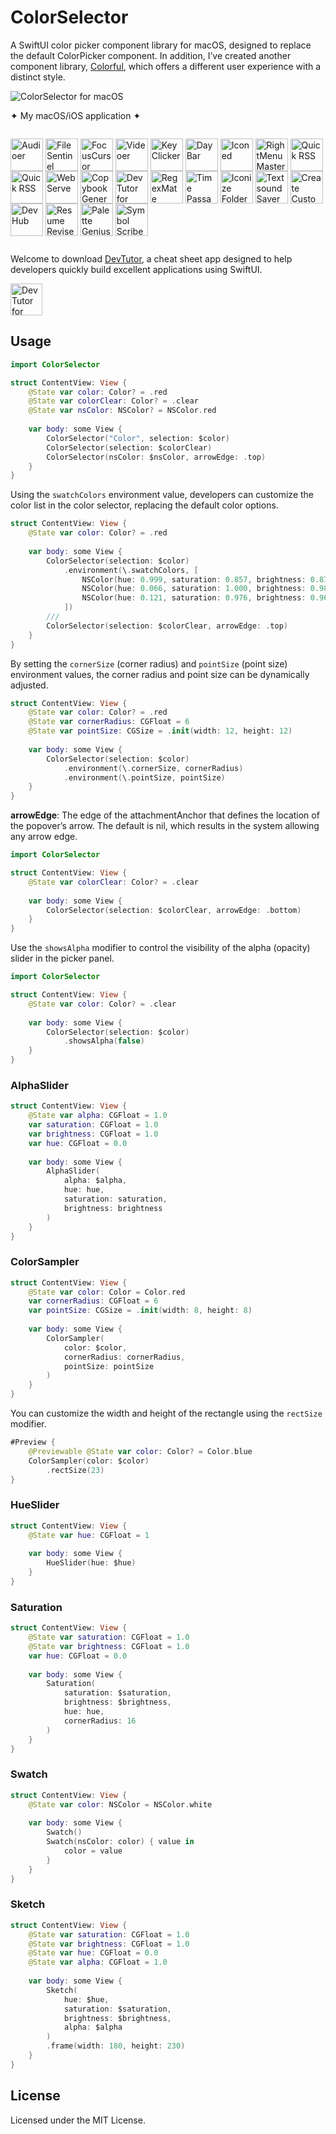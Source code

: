 ColorSelector
===

A SwiftUI color picker component library for macOS, designed to replace the default ColorPicker component. In addition, I’ve created another component library, [Colorful](https://github.com/jaywcjlove/Colorful), which offers a different user experience with a distinct style.

![ColorSelector for macOS](https://github.com/user-attachments/assets/aab49a01-6c3d-40e7-86c2-4013f2b8cc8d)


✦ My macOS/iOS application ✦

<p style="display: inline-block">
    <a target="_blank" href="https://wangchujiang.com/audioer/" title="Audioer for macOS"><img align="center" alt="Audioer" height="52" width="52" src="https://github.com/user-attachments/assets/7a836865-8c90-4119-87bc-19e06a76c957"></a>
    <a target="_blank" href="https://wangchujiang.com/file-sentinel/" title="FileSentinel for macOS"><img align="center" alt="FileSentinel" height="52" width="52" src="https://github.com/user-attachments/assets/28bce2cc-290e-45bf-9068-585ff6ecafe9"></a>
    <a target="_blank" href="https://wangchujiang.com/focus-cursor/" title="FocusCursor for macOS"><img align="center" alt="FocusCursor" height="52" width="52" src="https://github.com/user-attachments/assets/d543668a-737b-4853-a6bb-eaa269e69836"></a>
    <a target="_blank" href="https://wangchujiang.com/videoer/" title="Videoer for macOS"><img align="center" alt="Videoer" height="52" width="52" src="https://github.com/user-attachments/assets/10ffb0f1-0625-40d6-93f1-2c2496592595"></a>
    <a target="_blank" href="https://wangchujiang.com/key-clicker/" title="KeyClicker for macOS"><img align="center" alt="KeyClicker" height="52" width="52" src="https://github.com/user-attachments/assets/5a19fcb9-cb81-4855-b4ea-31c604d9612a"></a>
    <a target="_blank" href="https://wangchujiang.com/daybar/" title="DayBar for macOS"><img align="center" alt="DayBar" height="52" width="52" src="https://github.com/user-attachments/assets/b67d4a2e-92e2-4d8c-8c6f-2a1eb3e2fa93"></a>
    <a target="_blank" href="https://wangchujiang.com/iconed/" title="Iconed for macOS"><img align="center" alt="Iconed" height="52" width="52" src="https://github.com/user-attachments/assets/8a35dc7b-4faf-4e2a-9311-f66d6844a896"></a>
    <a target="_blank" href="https://wangchujiang.com/rightmenu-master/" title="RightMenu Master for macOS"><img align="center" alt="RightMenu Master" height="52" width="52" src="https://github.com/user-attachments/assets/39a76541-71bf-4de7-a01c-c62f0557dff5"></a>
    <a target="_blank" href="https://wangchujiang.com/paste-quick/" title="Paste Quick for macOS"><img align="center" alt="Quick RSS" height="52" width="52" src="https://github.com/user-attachments/assets/bdaad5b7-9810-44ce-8f17-8410864465d2"></a>
    <a target="_blank" href="https://wangchujiang.com/quick-rss/" title="Quick RSS for macOS/iOS"><img align="center" alt="Quick RSS" height="52" width="52" src="https://github.com/user-attachments/assets/374106b5-a448-4d1d-9ccb-b04b6bc681ed"></a>
    <a target="_blank" href="https://wangchujiang.com/web-serve/" title="Web Serve for macOS"><img align="center" alt="Web Serve" height="52" width="52" src="https://github.com/user-attachments/assets/e1d9f76f-0f3d-4ba5-8a15-253ee173bb1c"></a>
    <a target="_blank" href="https://wangchujiang.com/copybook-generator/" title="Copybook Generator for macOS/iOS"><img align="center" alt="Copybook Generator" height="52" width="52" src="https://github.com/jaywcjlove/jaywcjlove/assets/1680273/b90e42ff-158b-4534-82ca-5898fd0e8d73"></a>
    <a target="_blank" href="https://wangchujiang.com/devtutor/" title="DevTutor for macOS/iOS"><img align="center" alt="DevTutor for SwiftUI" height="52" width="52" src="https://github.com/jaywcjlove/jaywcjlove/assets/1680273/f15c154d-0192-48eb-8e0e-9e245ffd974a"></a>
    <a target="_blank" href="https://wangchujiang.com/regex-mate/" title="RegexMate for macOS/iOS"><img align="center" alt="RegexMate" height="52" width="52" src="https://github.com/jaywcjlove/jaywcjlove/assets/1680273/aabe5aa9-9a96-4390-8bed-c3e4023d0dea"></a>
    <a target="_blank" href="https://wangchujiang.com/time-passage/" title="Time Passage for macOS/iOS"><img align="center" alt="Time Passage" height="52" width="52" src="https://github.com/jaywcjlove/time-passage/assets/1680273/6f30e429-e6f3-4dbe-9921-a5effe2a05e9"></a>
    <a target="_blank" href="https://wangchujiang.com/IconizeFolder/" title="IconizeFolder for macOS"><img align="center" alt="Iconize Folder" height="52" width="52" src="https://github.com/jaywcjlove/jaywcjlove/assets/1680273/fa9d8b9c-1e51-4ded-877c-fa5b21c47220"></a>
    <a target="_blank" href="https://wangchujiang.com/TextSoundSaver/" title="Textsound Saver for macOS/iOS"><img align="center" alt="Textsound Saver" height="52" width="52" src="https://github.com/jaywcjlove/jaywcjlove/assets/1680273/0595e842-980b-4574-8891-a8ba853a08be"></a>
    <a target="_blank" href="https://wangchujiang.com/create-custom-symbols/" title="Create Custom Symbols for macOS"><img align="center" alt="Create Custom Symbols" height="52" width="52" src="https://github.com/jaywcjlove/jaywcjlove/assets/1680273/8cd022ce-a3f1-4e89-b7c6-6fbd0d4db77c"></a>
    <a target="_blank" href="https://wangchujiang.com/DevHub/" title="DevHub for macOS"><img align="center" alt="DevHub" height="52" width="52" src="https://github.com/user-attachments/assets/4a44a4fd-67ce-430b-af0a-72f18feaa47d"></a>
    <a target="_blank" href="https://wangchujiang.com/ResumeRevise/" title="Resume Revise for macOS"><img align="center" alt="Resume Revise" height="52" width="52" src="https://github.com/jaywcjlove/jaywcjlove/assets/1680273/c9954a20-1905-48de-bdf8-d71837974aa2"></a>
    <a target="_blank" href="https://wangchujiang.com/palette-genius/" title="Palette Genius for macOS"><img align="center" alt="Palette Genius" height="52" width="52" src="https://github.com/jaywcjlove/jaywcjlove/assets/1680273/27340413-d355-45b2-8f6f-6ac37682d957"></a>
    <a target="_blank" href="https://wangchujiang.com/symbol-scribe/" title="Symbol Scribe for macOS"><img align="center" alt="Symbol Scribe" height="52" width="52" src="https://github.com/jaywcjlove/jaywcjlove/assets/1680273/c7249f05-fa70-4def-a1e9-571d5f171fc9"></a>
</p>

Welcome to download [DevTutor](https://apps.apple.com/app/devtutor/id6471227008), a cheat sheet app designed to help developers quickly build excellent applications using SwiftUI.

<p>
  <a target="_blank" href="https://apps.apple.com/app/devtutor/id6471227008" title="DevTutor for SwiftUI AppStore"><img alt="DevTutor for SwiftUI AppStore" src="https://jaywcjlove.github.io/sb/download/macos.svg" height="51">
  </a>
</p>

## Usage

```swift
import ColorSelector

struct ContentView: View {
    @State var color: Color? = .red
    @State var colorClear: Color? = .clear
    @State var nsColor: NSColor? = NSColor.red
    
    var body: some View {
        ColorSelector("Color", selection: $color)
        ColorSelector(selection: $colorClear)
        ColorSelector(nsColor: $nsColor, arrowEdge: .top)
    }
}
```

Using the `swatchColors` environment value, developers can customize the color list in the color selector, replacing the default color options.

```swift
struct ContentView: View {
    @State var color: Color? = .red
    
    var body: some View {
        ColorSelector(selection: $color)
            .environment(\.swatchColors, [
                NSColor(hue: 0.999, saturation: 0.857, brightness: 0.878, alpha: 1.0),
                NSColor(hue: 0.066, saturation: 1.000, brightness: 0.980, alpha: 1.0),
                NSColor(hue: 0.121, saturation: 0.976, brightness: 0.969, alpha: 1.0),
            ])
        ///     
        ColorSelector(selection: $colorClear, arrowEdge: .top)
    }
}
```

By setting the `cornerSize` (corner radius) and `pointSize` (point size) environment values, the corner radius and point size can be dynamically adjusted.

```swift
struct ContentView: View {
    @State var color: Color? = .red
    @State var cornerRadius: CGFloat = 6
    @State var pointSize: CGSize = .init(width: 12, height: 12)
    
    var body: some View {
        ColorSelector(selection: $color)
            .environment(\.cornerSize, cornerRadius)
            .environment(\.pointSize, pointSize)
    }
}
```

**arrowEdge**: The edge of the attachmentAnchor that defines the location of the popover’s arrow. The default is nil, which results in the system allowing any arrow edge.

```swift
import ColorSelector

struct ContentView: View {
    @State var colorClear: Color? = .clear
    
    var body: some View {
        ColorSelector(selection: $colorClear, arrowEdge: .bottom)
    }
}
```

Use the `showsAlpha` modifier to control the visibility of the alpha (opacity) slider in the picker panel.

```swift
import ColorSelector

struct ContentView: View {
    @State var color: Color? = .clear
    
    var body: some View {
        ColorSelector(selection: $color)
            .showsAlpha(false)
    }
}
```   

### AlphaSlider

```swift
struct ContentView: View {
    @State var alpha: CGFloat = 1.0
    var saturation: CGFloat = 1.0
    var brightness: CGFloat = 1.0
    var hue: CGFloat = 0.0
    
    var body: some View {
        AlphaSlider(
            alpha: $alpha,
            hue: hue,
            saturation: saturation,
            brightness: brightness
        )
    }
}
```

### ColorSampler

```swift
struct ContentView: View {
    @State var color: Color = Color.red
    var cornerRadius: CGFloat = 6
    var pointSize: CGSize = .init(width: 8, height: 8)
    
    var body: some View {
        ColorSampler(
            color: $color,
            cornerRadius: cornerRadius,
            pointSize: pointSize
        )
    }
}
```

You can customize the width and height of the rectangle using the `rectSize` modifier.

```swift
#Preview {
    @Previewable @State var color: Color? = Color.blue
    ColorSampler(color: $color)
        .rectSize(23)
}
```

### HueSlider

```swift
struct ContentView: View {
    @State var hue: CGFloat = 1
    
    var body: some View {
        HueSlider(hue: $hue)
    }
}
```

### Saturation

```swift
struct ContentView: View {
    @State var saturation: CGFloat = 1.0
    @State var brightness: CGFloat = 1.0
    var hue: CGFloat = 0.0
    
    var body: some View {
        Saturation(
            saturation: $saturation,
            brightness: $brightness,
            hue: hue,
            cornerRadius: 16
        )
    }
}
```

### Swatch

```swift
struct ContentView: View {
    @State var color: NSColor = NSColor.white
    
    var body: some View {
        Swatch()
        Swatch(nsColor: color) { value in
            color = value
        }
    }
}
```

### Sketch

```swift
struct ContentView: View {
    @State var saturation: CGFloat = 1.0
    @State var brightness: CGFloat = 1.0
    @State var hue: CGFloat = 0.0
    @State var alpha: CGFloat = 1.0
    
    var body: some View {
        Sketch(
            hue: $hue,
            saturation: $saturation,
            brightness: $brightness,
            alpha: $alpha
        )
        .frame(width: 180, height: 230)
    }
}
```

## License

Licensed under the MIT License.
